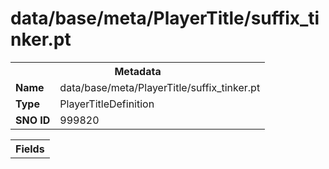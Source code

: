 <h1>data/base/meta/PlayerTitle/suffix_tinker.pt</h1><table><tr><th colspan="100%">Metadata</th></tr><tr><td><b>Name</b></td><td>data/base/meta/PlayerTitle/suffix_tinker.pt</td></tr><tr><td><b>Type</b></td><td>PlayerTitleDefinition</td></tr><tr><td><b>SNO ID</b></td><td>999820</td></tr></table>

<table><tr><th colspan="100%">Fields</th></tr></table>


